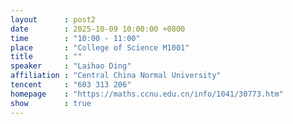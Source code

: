 ```yaml
---
layout      : post2
date        : 2025-10-09 10:00:00 +0800
time        : "10:00 - 11:00"
place       : "College of Science M1001"
title       : ""
speaker     : "Laihao Ding"
affiliation : "Central China Normal University"
tencent     : "603 313 206"
homepage    : "https://maths.ccnu.edu.cn/info/1041/30773.htm"
show        : true
---
```

